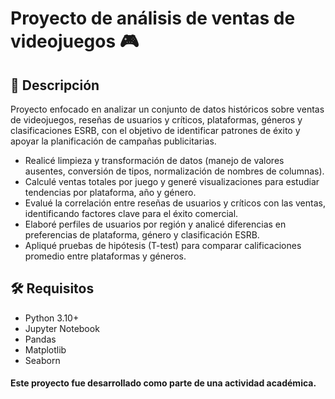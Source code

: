 # Proyecto de análisis de ventas de videojuegos 🎮

## 📌 Descripción
Proyecto enfocado en analizar un conjunto de datos históricos sobre ventas de videojuegos, reseñas de usuarios y críticos, plataformas, géneros y clasificaciones ESRB, con el objetivo de identificar patrones de éxito y apoyar la planificación de campañas publicitarias.
- Realicé limpieza y transformación de datos (manejo de valores ausentes, conversión de tipos, normalización de nombres de columnas).
- Calculé ventas totales por juego y generé visualizaciones para estudiar tendencias por plataforma, año y género.
- Evalué la correlación entre reseñas de usuarios y críticos con las ventas, identificando factores clave para el éxito comercial.
- Elaboré perfiles de usuarios por región y analicé diferencias en preferencias de plataforma, género y clasificación ESRB.
- Apliqué pruebas de hipótesis (T-test) para comparar calificaciones promedio entre plataformas y géneros.

## 🛠 Requisitos
- Python 3.10+
- Jupyter Notebook
- Pandas
- Matplotlib
- Seaborn

#### Este proyecto fue desarrollado como parte de una actividad académica.

